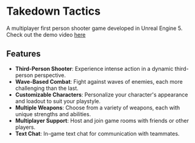 # Takedown Tactics
A multiplayer first person shooter game developed in Unreal Engine 5.  
Check out the demo video [here](https://youtu.be/XFKAOzkNFQw)

## Features
- **Third-Person Shooter**: Experience intense action in a dynamic third-person perspective.
- **Wave-Based Combat**: Fight against waves of enemies, each more challenging than the last.
- **Customizable Characters**: Personalize your character's appearance and loadout to suit your playstyle.
- **Multiple Weapons**: Choose from a variety of weapons, each with unique strengths and abilities.
- **Multiplayer Support**: Host and join game rooms with friends or other players.
- **Text Chat**: In-game text chat for communication with teammates.
